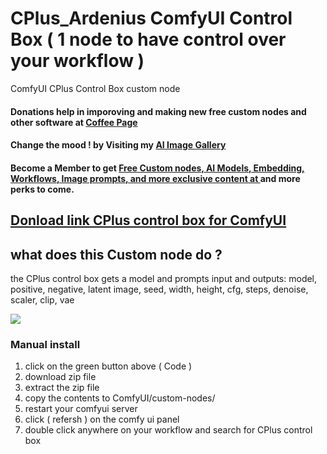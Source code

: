# CPlus_Ardenius ComfyUI Control Box ( 1 node to have control over your workflow )
ComfyUI CPlus Control Box custom node
#### Donations help in imporoving and making new free custom nodes and other software at [Coffee Page](https://ko-fi.com/ardenius) 
#### Change the mood ! by Visiting my [AI Image Gallery](https://ko-fi.com/ardenius/gallery)
#### Become a Member to get [Free Custom nodes, AI Models, Embedding, Workflows, Image prompts, and more exclusive content at ](https://ko-fi.com/ardenius/tiers) and more perks to come. 

## [Donload link CPlus control box for ComfyUI](https://ko-fi.com/s/2e67e2ae70)
## what does this Custom node do ?
the CPlus control box gets a model and prompts input and outputs:
model, positive, negative, latent image, seed, width, height, cfg, steps, denoise, scaler, clip, vae

![](https://storage.ko-fi.com/cdn/useruploads/display/6f0dddf9-0697-4ef0-a772-2f189e0de6e2_comfyui_cplus_control_box.jpg)

### Manual install
1. click on the green button above ( Code )
2. download zip file
3. extract the zip file
4. copy the contents to ComfyUI/custom-nodes/ 
5. restart your comfyui server
6. click ( refersh ) on the comfy ui panel
7. double click anywhere on your workflow and search for CPlus control box 

